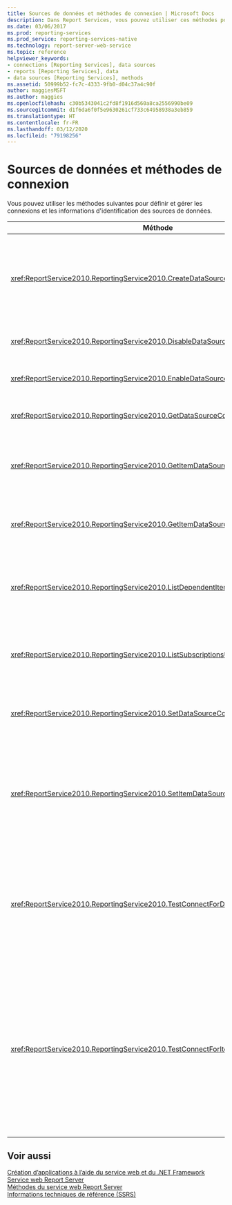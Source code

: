 ```yaml
---
title: Sources de données et méthodes de connexion | Microsoft Docs
description: Dans Report Services, vous pouvez utiliser ces méthodes pour définir et gérer les connexions et les informations d’identification des sources de données.
ms.date: 03/06/2017
ms.prod: reporting-services
ms.prod_service: reporting-services-native
ms.technology: report-server-web-service
ms.topic: reference
helpviewer_keywords:
- connections [Reporting Services], data sources
- reports [Reporting Services], data
- data sources [Reporting Services], methods
ms.assetid: 50999b52-fc7c-4333-9fb0-d04c37a4c90f
author: maggiesMSFT
ms.author: maggies
ms.openlocfilehash: c30b5343041c2fd8f1916d560a8ca2556990be09
ms.sourcegitcommit: d1f6da6f0f5e9630261cf733c64958938a3eb859
ms.translationtype: HT
ms.contentlocale: fr-FR
ms.lasthandoff: 03/12/2020
ms.locfileid: "79198256"
---
```

# <a name="data-sources-and-connection-methods"></a>Sources de données et méthodes de connexion
  Vous pouvez utiliser les méthodes suivantes pour définir et gérer les connexions et les informations d'identification des sources de données.  
  
|Méthode|Action|  
|------------|------------|  
|<xref:ReportService2010.ReportingService2010.CreateDataSource%2A>|Crée une source de données dans la base de données du serveur de rapports ou la bibliothèque SharePoint.|  
|<xref:ReportService2010.ReportingService2010.DisableDataSource%2A>|Désactive une source de données activée.|  
|<xref:ReportService2010.ReportingService2010.EnableDataSource%2A>|Active une source de données désactivée.|  
|<xref:ReportService2010.ReportingService2010.GetDataSourceContents%2A>|Retourne le contenu d'une source de données.|  
|<xref:ReportService2010.ReportingService2010.GetItemDataSourcePrompts%2A>|Reçoit les invites de source de données pour un élément spécifié.|  
|<xref:ReportService2010.ReportingService2010.GetItemDataSources%2A>|Retourne les sources de données pour un élément du catalogue.|  
|<xref:ReportService2010.ReportingService2010.ListDependentItems%2A>|Retourne une liste des éléments du catalogue qui référencent un élément de catalogue spécifié.|  
|<xref:ReportService2010.ReportingService2010.ListSubscriptionsUsingDataSource%2A>|Retourne une liste des abonnements associés à une certaine source de données.|  
|<xref:ReportService2010.ReportingService2010.SetDataSourceContents%2A>|Définit les propriétés de connexion associées à une source de données.|  
|<xref:ReportService2010.ReportingService2010.SetItemDataSources%2A>|Définit les sources de données d'un élément dans une base de données du serveur de rapports ou la bibliothèque SharePoint.|  
|<xref:ReportService2010.ReportingService2010.TestConnectForDataSourceDefinition%2A>|Teste la connexion pour y trouver une source de données. Cette méthode prend en charge le test direct de la source de données.|  
|<xref:ReportService2010.ReportingService2010.TestConnectForItemDataSource%2A>|Teste la connexion pour y trouver une source de données. Cette méthode prend en charge le test des sources de données publiées utilisées par les rapports, les modèles ou les sources de données partagées.|  
  
## <a name="see-also"></a>Voir aussi  
 [Création d’applications à l’aide du service web et du .NET Framework](../../../reporting-services/report-server-web-service/net-framework/building-applications-using-the-web-service-and-the-net-framework.md)   
 [Service web Report Server](../../../reporting-services/report-server-web-service/report-server-web-service.md)   
 [Méthodes du service web Report Server](../../../reporting-services/report-server-web-service/methods/report-server-web-service-methods.md)   
 [Informations techniques de référence &#40;SSRS&#41;](../../../reporting-services/technical-reference-ssrs.md)  
  
  
